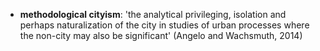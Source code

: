 + **methodological cityism**: 'the analytical privileging, isolation and perhaps naturalization of the city in studies of urban processes where the non-city may also be significant' (Angelo and Wachsmuth, 2014)
